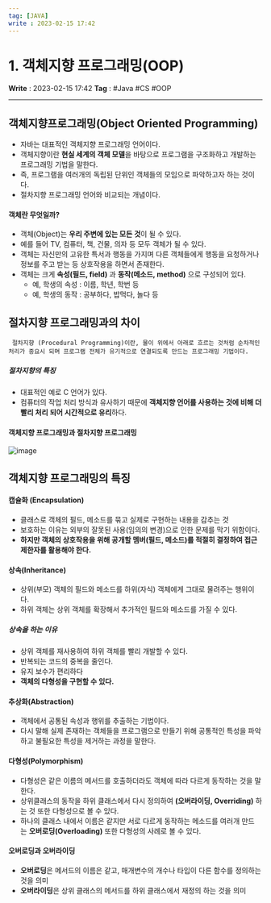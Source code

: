 ```yaml
---
tag: [JAVA]
write : 2023-02-15 17:42
---
```

# 1. 객체지향 프로그래밍(OOP)

**Write** : 2023-02-15 17:42
**Tag** : #Java #CS #OOP
***
## 객체지향프로그래밍(Object Oriented Programming)
- 자바는 대표적인 객체지향 프로그래밍 언어이다.
- 객체지향이란 **현실 세계의 객체 모델**을 바탕으로 프로그램을 구조화하고 개발하는 프로그래밍 기법을 말한다.
- 즉, 프로그램을 여러개의 독립된 단위인 객체들의 모임으로 파악하고자 하는 것이다.
- 절차지향 프로그래밍 언어와 비교되는 개념이다.

#### 객체란 무엇일까?
- 객체(Object)는 **우리 주변에 있는 모든 것**이 될 수 있다.
- 예를 들어 TV, 컴퓨터, 책, 건물, 의자 등 모두 객체가 될 수 있다.
- 객체는 자신만의 고유한 특서과 행동을 가지며 다른 객체들에게 행동을 요청하거나 정보를 주고 받는 등 상호작용을 하면서 존재한다.
- 객체는 크게 **속성(필드, field)** 과 **동작(메소드, method)** 으로 구성되어 있다.
	- 예, 학생의 속성 : 이름, 학년, 학번 등
	- 예, 학생의 동작 : 공부하다, 밥먹다, 놀다 등

## 절차지향 프로그래밍과의 차이
``` ad-quote
 절차지향 (Procedural Programming)이란, 물이 위에서 아래로 흐르는 것처럼 순차적인 처리가 중요시 되며 프로그램 전체가 유기적으로 연결되도록 만드는 프로그래밍 기법이다.
```

##### 절차지향의 특징
- 대표적인 예로 C 언어가 있다.
- 컴퓨터의 작업 처리 방식과 유사하기 때문에 **객체지향 언어를 사용하는 것에 비해 더 빨리 처리 되어 시간적으로 유리**하다.

#### 객체지향 프로그래밍과 절차지향 프로그래밍
![image](https://user-images.githubusercontent.com/56426044/218986045-69674ca4-94b5-4a17-a8d3-bcfbc065ce48.png)

## 객체지향 프로그래밍의 특징
#### 캡슐화 (Encapsulation)
- 클래스로 객체의 필드, 메소드를 묶고 실제로 구현하는 내용을 감추는 것
- 보호하는 이유는 외부의 잘못된 사용(임의의 변경)으로 인한 문제를 막기 위함이다.
- **하지만 객체의 상호작용을 위해 공개할 멤버(필드, 메소드)를 적절히 결정하여 접근 제한자를 활용해야 한다.**

#### 상속(Inheritance)
- 상위(부모) 객체의 필드와 메소드를 하위(자식) 객체에게 그대로 물려주는 행위이다.
- 하위 객체는 상위 객체를 확장해서 추가적인 필드와 메소드를 가질 수 있다.

##### 상속을 하는 이유
- 상위 객체를 재사용하여 하위 객체를 빨리 개발할 수 있다.
- 반복되는 코드의 중복을 줄인다.
- 유지 보수가 편리하다
- **객체의 다형성을 구현할 수 있다.**

#### 추상화(Abstraction)
- 객체에서 공통된 속성과 행위를 추출하는 기법이다.
- 다시 말해 실제 존재하는 객체들을 프로그램으로 만들기 위해 공통적인 특성을 파악하고 불필요한 특성을 제거하는 과정을 말한다.

#### 다형성(Polymorphism)
- 다형성은 같은 이름의 메서드를 호출하더라도 객체에 따라 다르게 동작하는 것을 말한다.
- 상위클래스의 동작을 하위 클래스에서 다시 정의하여 **(오버라이딩, Overriding)** 하는 것 또한 다형성으로 볼 수 있다.
- 하나의 클래스 내에서 이름은 같지만 서로 다르게 동작하는 메소드를 여러개 만드는 **오버로딩(Overloading)** 또한 다형성의 사례로 볼 수 있다.

#### 오버로딩과 오버라이딩
- **오버로딩**은 메서드의 이름은 같고, 매개변수의 개수나 타입이 다른 함수를 정의하는 것을 의미
- **오버라이딩**은 상위 클래스의 메서드를 하위 클래스에서 재정의 하는 것을 의미